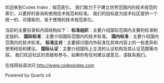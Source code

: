 欢迎来到Codes Index：规范索引。
我们致力于于建立世界范围内的技术规范的索引，以更好的查询和使用技术规范和标准。
我们的目标是为技术社区提供一个统一的、可搜索的、易于使用的技术规范索引。

当前的主要目录和内容结构如下：
**标准组织**：主要介绍国际范围内主要的标准制定组织。
**国际标准**：主要介绍国际范围内的技术标准。
**国内标准**：主要介绍国内范围内的技术标准。
**标准比对**：主要探讨国内外标准在具体内容上的一些差异和使用经验和建议。
**国际认证**：主要介绍国际上主流的认证机构及其认证范围等内容。
我们欢迎社区的贡献和参与，如果你有任何建议或意见，请联系我们。

在线网站请访问
http://www.codesindex.com

Powered by Quartz v4

